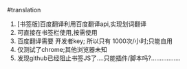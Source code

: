 #translation

1. [书签版]百度翻译利用百度翻译api,实现划词翻译
2. 可直接在书签栏使用,按需使用
3. 百度翻译需要 开发者key; 所以只有 1000次/小时;只能自用
4. 仅测试了chrome;其他浏览器未知
5. 发现github已经阻止书签JS了....只能插件/脚本吗?.................

